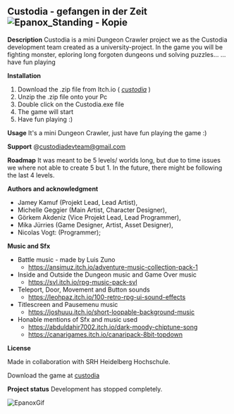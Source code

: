 ## Custodia - gefangen in der Zeit ![Epanox_Standing - Kopie](https://user-images.githubusercontent.com/100305591/189079450-600ede11-6823-4f66-890d-10e7df62df4c.png)

**Description**
Custodia is a mini Dungeon Crawler project we as the Custodia development team created as a university-project. In the game you will be fighting monster, eploring long forgoten dungeons und solving puzzles... 
... have fun playing

**Installation**
1. Download the .zip file from Itch.io ( *[custodia](https://tranor.itch.io/custodia)* )
2. Unzip the .zip file onto your Pc
3. Double click on the Custodia.exe file
4. The game will start
5. Have fun playing :)

**Usage**
It's a mini Dungeon Crawler, just have fun playing the game :)

**Support**
@custodiadevteam@gmail.com

**Roadmap**
It was meant to be 5 levels/ worlds long, but due to time issues we where not able to create 5 but 1. In the future, there might be following the last 4 levels.

**Authors and acknowledgment**

- Jamey Kamuf (Projekt Lead, Lead Artist),
- Michelle Geggier (Main Artist, Character Designer),
- Görkem Akdeniz (Vice Projekt Lead, Lead Programmer),
- Mika Jürries (Game Designer, Artist, Asset Designer),
- Nicolas Vogt: (Programmer);

**Music and Sfx**

- Battle music - made by Luis Zuno
  - https://ansimuz.itch.io/adventure-music-collection-pack-1
- Inside and Outside the Dungeon music and Game Over music
  - https://svl.itch.io/rpg-music-pack-svl
- Teleport, Door, Movement and Button sounds
  - https://leohpaz.itch.io/100-retro-rpg-ui-sound-effects
- Titlescreen and Pausemenu music
  - https://joshuuu.itch.io/short-loopable-background-music
- Honable mentions of Sfx and music used
  - https://abduldahir7002.itch.io/dark-moody-chiptune-song
  - https://canarigames.itch.io/canaripack-8bit-topdown




**License**

Made in collaboration with SRH Heidelberg Hochschule.

Download the game at [custodia](https://tranor.itch.io/custodia)

**Project status**
Development has stopped completely.

![EpanoxGif](https://user-images.githubusercontent.com/100305591/189079165-cacac937-061f-49df-9b53-7268716d313e.gif)

